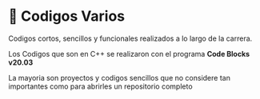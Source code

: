 # 🔷 Codigos Varios

Codigos cortos, sencillos y funcionales realizados a lo largo de la carrera.  

Los Codigos que son en C++ se realizaron con el programa **Code Blocks v20.03**  

La mayoria son proyectos y codigos sencillos que no considere tan importantes como para abrirles un repositorio completo

